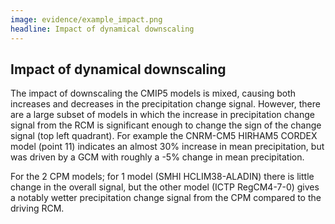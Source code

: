 ```yaml
---
image: evidence/example_impact.png
headline: Impact of dynamical downscaling​
---
```


## Impact of dynamical downscaling​

The impact of downscaling the CMIP5 models is mixed, causing both increases and
decreases in the precipitation change signal. However, there are a large subset
of models in which the increase in precipitation change signal from the RCM is
significant enough to change the sign of the change signal (top left quadrant).
For example the CNRM-CM5 HIRHAM5 CORDEX model (point 11) indicates an almost 30%
increase in mean precipitation, but was driven by a GCM with roughly a -5%
change in mean precipitation. ​

For the 2 CPM models; for 1 model (SMHI HCLIM38-ALADIN) there is little change
in the overall signal, but the other model (ICTP RegCM4-7-0) gives a notably
wetter precipitation change signal from the CPM compared to the driving RCM.​
